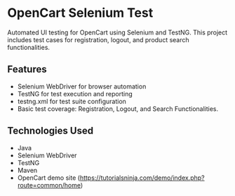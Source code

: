 # OpenCart Selenium Test
Automated UI testing for OpenCart using Selenium and TestNG. 
This project includes test cases for registration, logout, and product search functionalities. 

## Features
- Selenium WebDriver for browser automation
- TestNG for test execution and reporting
- testng.xml for test suite configuration
- Basic test coverage: Registration, Logout, and Search Functionalities.

## Technologies Used
- Java
- Selenium WebDriver
- TestNG
- Maven
- OpenCart demo site (https://tutorialsninja.com/demo/index.php?route=common/home)
